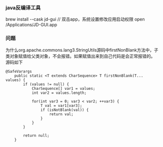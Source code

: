 ### java反编译工具
brew install --cask jd-gui
// 双击app，系统设置修改应用启动权限
open /Applications/JD-GUI.app


###  问题
为什么org.apache.commons.lang3.StringUtils源码中firstNonBlank方法中，子类对象赋值给父类对象，不会报错。如果赋值出来到自己代码是会正常报错的。
源码如下
```
@SafeVarargs
    public static <T extends CharSequence> T firstNonBlank(T... values) {
        if (values != null) {
            CharSequence[] var1 = values;
            int var2 = values.length;

            for(int var3 = 0; var3 < var2; ++var3) {
                T val = var1[var3];
                if (isNotBlank(val)) {
                    return val;
                }
            }
        }

        return null;
    }
```